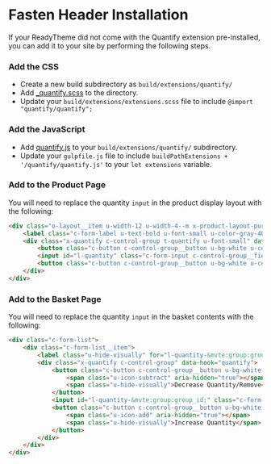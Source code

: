 # Fasten Header Installation

If your ReadyTheme did not come with the Quantify extension pre-installed, you can add it to your site by performing the following steps.

### Add the CSS
- Create a new build subdirectory as `build/extensions/quantify/`
- Add [_quantify.scss](_quantify.scss) to the directory.
- Update your `build/extensions/extensions.scss` file to include `@import "quantify/quantify";`


### Add the JavaScript
- Add [quantify.js](quantify.js) to your `build/extensions/quantify/` subdirectory.
- Update your `gulpfile.js` file to include `buildPathExtensions + '/quantify/quantify.js'` to your `let extensions` variable.


### Add to the Product Page
You will need to replace the quantity `input` in the product display layout with the following:
```html
<div class="o-layout__item u-width-12 u-width-4--m x-product-layout-purchase__options-quantity">
	<label class="c-form-label u-text-bold u-font-small u-color-gray-40 is-required" for="l-quantity">Qty</label>
	<div class="x-quantify c-control-group t-quantify u-font-small" data-hook="quantify">
		<button class="c-button c-control-group__button u-bg-white u-color-gray-40 u-icon-subtract" data-action="decrement" aria-label="Decrease Quantity"></button>
		<input id="l-quantity" class="c-form-input c-control-group__field u-text-center u-color-gray-40" type="text" inputmode="decimal" name="Quantity" value="1">
		<button class="c-button c-control-group__button u-bg-white u-color-gray-40 u-icon-add" data-action="increment" aria-label="Increase Quantity"></button>
	</div>
</div>
```


### Add to the Basket Page
You will need to replace the quantity `input` in the basket contents with the following:
```html
<div class="c-form-list">
	<div class="c-form-list__item">
		<label class="u-hide-visually" for="l-quantity-&mvte:group:group_id;">Quantity</label>
		<div class="x-quantify c-control-group" data-hook="quantify">
			<button class="c-button c-control-group__button u-bg-white u-color-gray-30" data-action="decrement">
				<span class="u-icon-subtract" aria-hidden="true"></span>
				<span class="u-hide-visually">Decrease Quantity/Remove</span>
			</button>
			<input id="l-quantity-&mvte:group:group_id;" class="c-form-input c-control-group__field u-text-bold u-text-center" data-group="group-&mvte:group:group_id;" data-hook="group-quantity" type="text" inputmode="decimal" name="Quantity" value="&mvt:group:quantity;" required>
			<button class="c-button c-control-group__button u-bg-white u-color-gray-30" data-action="increment">
				<span class="u-icon-add" aria-hidden="true"></span>
				<span class="u-hide-visually">Increase Quantity</span>
			</button>
		</div>
	</div>
</div>
```
